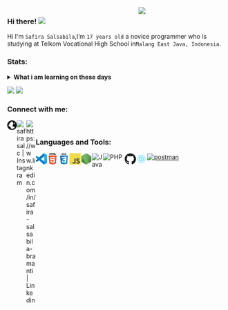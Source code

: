 <img align='right' src='https://user-images.githubusercontent.com/5713670/87202985-820dcb80-c2b6-11ea-9f56-7ec461c497c3.gif' width='200'>

### Hi there! <img src="https://media.giphy.com/media/hvRJCLFzcasrR4ia7z/giphy.gif" width="10px">

Hi I'm `Safira Salsabila`,I’m `17 years old` a novice programmer who is studying at Telkom Vocational High School in`Malang East Java, Indonesia`.

### Stats:
<details>
 <summary><strong>What i am learning on these days</strong></summary>
    - 🔭 I’m currently studying at SMK Telkom Malang </br>
    - 🌱 I’m currently learning Node.js </br>
    - 💬 Ask me about anything.</br>
    - 📫 How to reach me: <a href="sfrslsbila.bramanti@gmail.com">Email me!</a>  </br>
    - 😄 Pronouns: She/Her </br>
</details>
<p>
    <img src="https://github-readme-stats.vercel.app/api?username=safirasal&hide=contribs,prs&show_icons=true&hide_border=true&title_color=000" />
    <img src="https://github-readme-stats.vercel.app/api/top-langs/?username=safirasal&layout=compact" height=180 />
</p>

### Connect with me:


[<img align="left" alt="https://github.com/safirasal" width="22px" src="https://raw.githubusercontent.com/iconic/open-iconic/master/svg/globe.svg" />][website]
[<img align="left" alt="safirasalc | Instagram" width="22px" src="https://cdn.jsdelivr.net/npm/simple-icons@v3/icons/instagram.svg" />][instagram]
[<img align="left" alt="https://www.linkedin.com/in/safira-salsabila-bramanti | Linkedin" width="22px" src="https://cdn.jsdelivr.net/npm/simple-icons@v3/icons/linkedin.svg" />][linkedin]

<br />

### Languages and Tools:
<img align="left" alt="Visual Studio Code" width="26px" src="https://raw.githubusercontent.com/github/explore/80688e429a7d4ef2fca1e82350fe8e3517d3494d/topics/visual-studio-code/visual-studio-code.png" />
<img align="left" alt="HTML5" width="26px" src="https://raw.githubusercontent.com/github/explore/80688e429a7d4ef2fca1e82350fe8e3517d3494d/topics/html/html.png" />
<img align="left" alt="CSS3" width="26px" src="https://raw.githubusercontent.com/github/explore/80688e429a7d4ef2fca1e82350fe8e3517d3494d/topics/css/css.png" />
<img align="left" alt="JavaScript" width="26px" src="https://raw.githubusercontent.com/github/explore/80688e429a7d4ef2fca1e82350fe8e3517d3494d/topics/javascript/javascript.png" />
<img align="left" alt="Node.js" width="26px" src="https://raw.githubusercontent.com/github/explore/80688e429a7d4ef2fca1e82350fe8e3517d3494d/topics/nodejs/nodejs.png" />
<img align="left" alt="Java" width="26px" src="https://raw.githubusercontent.com/jmnote/z-icons/master/svg/java.svg" />
<img align="left" alt="PHP" width="50px" src="https://raw.githubusercontent.com/jmnote/z-icons/master/svg/php.svg" />

<img align="left" alt="GitHub" width="26px" src="https://raw.githubusercontent.com/github/explore/78df643247d429f6cc873026c0622819ad797942/topics/github/github.png" />
<img align="left" alt="HTML5" width="26px" src="https://raw.githubusercontent.com/github/explore/80688e429a7d4ef2fca1e82350fe8e3517d3494d/topics/react/react.png" />
</a> <a href="https://postman.com" target="_blank" rel="noreferrer"> <img src="https://www.vectorlogo.zone/logos/getpostman/getpostman-icon.svg" alt="postman" width="26px" height="26px"/> </a>
<br />
<br />

[instagram]: https://www.instagram.com/safirasalc/
[website]: https://github.com/safirasal
[linkedin]: https://www.linkedin.com/in/safira-salsabila-bramanti
